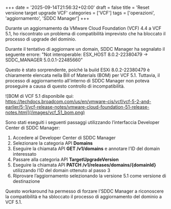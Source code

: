 +++
date = '2025-09-14T21:56:32+02:00'
draft = false
title = 'Reset versione target upgrade VCF'
categories = ['VCF']
tags = ['operazioni', 'aggiornamento', 'SDDC Manager']
+++

Durante un aggiornamento da VMware Cloud Foundation (VCF) 4.4 a VCF 5.1, ho riscontrato un problema di compatibilità imprevisto che ha bloccato il processo di upgrade del dominio.

Durante il tentativo di aggiornare un domain, SDDC Manager ha segnalato il seguente errore:
"Not interoperable: ESX_HOST 8.0.2-22380479 -> SDDC_MANAGER 5.0.0.1-22485660"

Questo è stato sorprendente, poiché la build ESXi 8.0.2-22380479 è chiaramente elencata nella Bill of Materials (BOM) per VCF 5.1. 
Tuttavia, il processo di aggiornamento all'interno di SDDC Manager non poteva proseguire a causa di questo controllo di incompatibilità.

![BOM di VCF 5.1 disponibile qui: https://techdocs.broadcom.com/us/en/vmware-cis/vcf/vcf-5-2-and-earlier/5-1/vcf-release-notes/vmware-cloud-foundation-51-release-notes.html](/images/vcf_51_bom.png)

Sono stati eseguiti i seguenti passaggi utilizzando l’interfaccia Developer Center di SDDC Manager:

1. Accedere al Developer Center di SDDC Manager
2. Selezionare la categoria API **Domains**
3. Eseguire la chiamata API **GET /v1/domains** e annotare l’ID del domain interessato
4. Passare alla categoria API **TargetUpgradeVersion**
5. Eseguire la chiamata API **PATCH /v1/releases/domains/{domainId}** utilizzando l’ID del domain ottenuto al passo 3
6. Riprovare l’aggiornamento selezionando la versione 5.1 come versione di destinazione

Questo workaround ha permesso di forzare l’SDDC Manager a riconoscere la compatibilità e ha sbloccato il processo di aggiornamento del dominio a VCF 5.1.